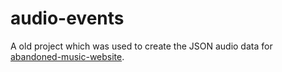 # audio-events
A old project which was used to create the JSON audio data for [abandoned-music-website](https://github.com/linusced/abandoned-music-website).